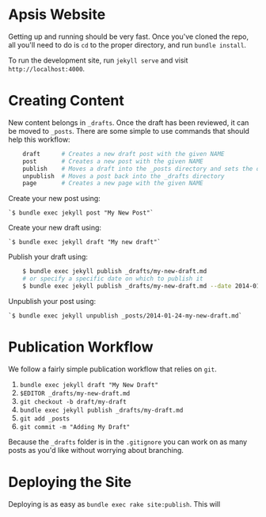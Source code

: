 # Apsis Website

Getting up and running should be very fast. Once you've cloned the repo, all you'll need to do is `cd` to the proper directory, and run `bundle install`.

To run the development site, run `jekyll serve` and visit `http://localhost:4000`.

# Creating Content

New content belongs in `_drafts`. Once the draft has been reviewed, it can be moved to `_posts`. There are some simple to use commands that should help this workflow:

```sh
    draft      # Creates a new draft post with the given NAME
    post       # Creates a new post with the given NAME
    publish    # Moves a draft into the _posts directory and sets the date
    unpublish  # Moves a post back into the _drafts directory
    page       # Creates a new page with the given NAME
```

Create your new post using:

    `$ bundle exec jekyll post "My New Post"`

Create your new draft using:

    `$ bundle exec jekyll draft "My new draft"`

Publish your draft using:

```sh
    $ bundle exec jekyll publish _drafts/my-new-draft.md
    # or specify a specific date on which to publish it
    $ bundle exec jekyll publish _drafts/my-new-draft.md --date 2014-01-24
```

Unpublish your post using:

    `$ bundle exec jekyll unpublish _posts/2014-01-24-my-new-draft.md`

# Publication Workflow

We follow a fairly simple publication workflow that relies on `git`.

1. `bundle exec jekyll draft "My New Draft"`
2. `$EDITOR _drafts/my-new-draft.md`
3. `git checkout -b draft/my-draft`
4. `bundle exec jekyll publish _drafts/my-draft.md`
5. `git add _posts`
6. `git commit -m "Adding My Draft"`

Because the `_drafts` folder is in the `.gitignore` you can work on as many posts as you'd like without worrying about branching.

# Deploying the Site

Deploying is as easy as `bundle exec rake site:publish`. This will
